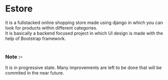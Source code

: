 # Estore
It is a fullstacked online shopping store made using django in which you can look for products within different categories. <br>
It is basically a backend focused project in which UI design is made with the help of Bootstrap framework.<br><br>
<h3>Note :-</h3>
It is in progressive state. Many improvements are left to be done that will be commited in the near future.